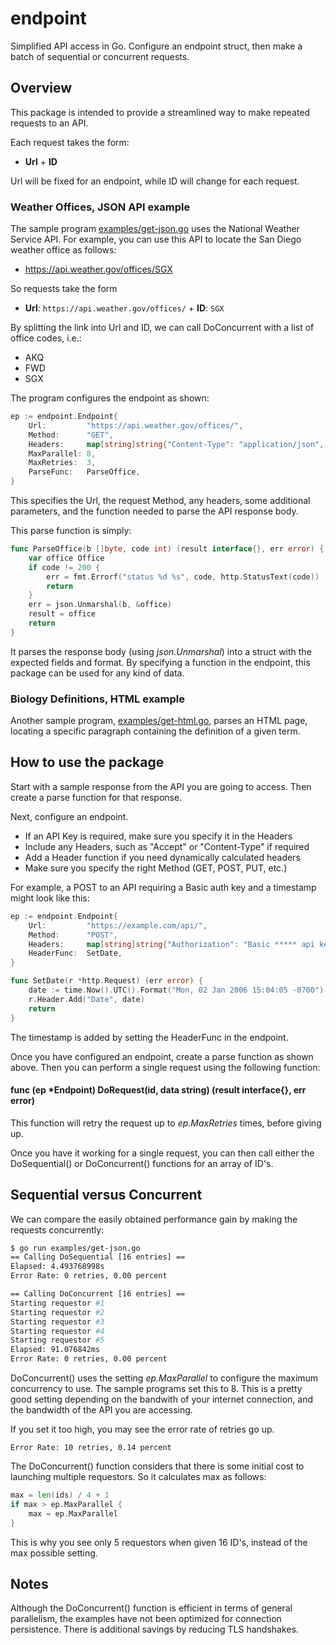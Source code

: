 # endpoint
Simplified API access in Go. Configure an endpoint struct, then make a batch of sequential or concurrent requests.

## Overview
This package is intended to provide a streamlined way to make repeated requests to an API.

Each request takes the form:
* **Url** + **ID**

Url will be fixed for an endpoint, while ID will change for each request.

### Weather Offices, JSON API example

The sample program [examples/get-json.go](https://github.com/DavidSantia/endpoint/blob/master/examples/get-json.go) uses the National Weather Service API. For example, you can use this API to locate the San Diego weather office as follows:
* https://api.weather.gov/offices/SGX

So requests take the form
* **Url**: `https://api.weather.gov/offices/` + **ID**: `SGX`

By splitting the link into Url and ID, we can call DoConcurrent with a list of office codes, i.e.:
* AKQ
* FWD
* SGX

The program configures the endpoint as shown:
```go
ep := endpoint.Endpoint{
	Url:         "https://api.weather.gov/offices/",
	Method:      "GET",
	Headers:     map[string]string{"Content-Type": "application/json", "Accept": "*"},
	MaxParallel: 8,
	MaxRetries:  3,
	ParseFunc:   ParseOffice,
}
```

This specifies the Url, the request Method, any headers, some additional parameters, and the function
needed to parse the API response body.

This parse function is simply:
```go
func ParseOffice(b []byte, code int) (result interface{}, err error) {
    var office Office
    if code != 200 {
    	err = fmt.Errorf("status %d %s", code, http.StatusText(code))
    	return
    }
    err = json.Unmarshal(b, &office)
    result = office
    return
}
```
It parses the response body (using *json.Unmarshal*) into a struct with the expected fields and format.  By specifying
a function in the endpoint, this package can be used for any kind of data.

### Biology Definitions, HTML example

Another sample program, [examples/get-html.go](https://github.com/DavidSantia/endpoint/blob/master/examples/get-html.go),
parses an HTML page, locating a specific paragraph containing the definition of a given term.

## How to use the package

Start with a sample response from the API you are going to access.  Then create a parse function for that response.

Next, configure an endpoint.
* If an API Key is required, make sure you specify it in the Headers
* Include any Headers, such as "Accept" or "Content-Type" if required
* Add a Header function if you need dynamically calculated headers
* Make sure you specify the right Method (GET, POST, PUT, etc.)

For example, a POST to an API requiring a Basic auth key and a timestamp might look like this:
```go
ep := endpoint.Endpoint{
	Url:         "https://example.com/api/", 
	Method:      "POST", 
	Headers:     map[string]string{"Authorization": "Basic ***** api key *****"}, 
	HeaderFunc:  SetDate,
}

func SetDate(r *http.Request) (err error) {
	date := time.Now().UTC().Format("Mon, 02 Jan 2006 15:04:05 -0700")
	r.Header.Add("Date", date)
	return
}
```
The timestamp is added by setting the HeaderFunc in the endpoint.

Once you have configured an endpoint, create a parse function as shown above. Then you can perform a single request
using the following function:
#### func (ep *Endpoint) DoRequest(id, data string) (result interface{}, err error)

This function will retry the request up to *ep.MaxRetries* times, before giving up.

Once you have it working for a single request, you can then call either the DoSequential() or DoConcurrent()
functions for an array of ID's.

## Sequential versus Concurrent
We can compare the easily obtained performance gain by making the requests concurrently:

```sh
$ go run examples/get-json.go
== Calling DoSequential [16 entries] ==
Elapsed: 4.493768998s
Error Rate: 0 retries, 0.00 percent

== Calling DoConcurrent [16 entries] ==
Starting requestor #1
Starting requestor #2
Starting requestor #3
Starting requestor #4
Starting requestor #5
Elapsed: 91.076842ms
Error Rate: 0 retries, 0.00 percent
```

DoConcurrent() uses the setting *ep.MaxParallel* to configure the maximum concurrency to use.
The sample programs set this to 8. This is a pretty good setting depending on the bandwith of your
internet connection, and the bandwidth of the API you are accessing.

If you set it too high, you may see the error rate of retries go up.
```
Error Rate: 10 retries, 0.14 percent
```

The DoConcurrent() function considers that there is some initial cost to launching multiple requestors.
So it calculates max as follows:
```go
max = len(ids) / 4 + 1
if max > ep.MaxParallel {
	max = ep.MaxParallel
}
```
This is why you see only 5 requestors when given 16 ID's, instead of the max possible setting.

## Notes

Although the DoConcurrent() function is efficient in terms of general parallelism, the examples have not been
optimized for connection persistence.  There is additional savings by reducing TLS handshakes.
